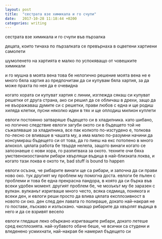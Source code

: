 ```yaml
---
layout: post
title:  "сестрата взе химикала и го счупи"
date:   2017-10-28 11:18:44 +0200
categories: writing
---
```


сестрата взе химикала и го счупи във пързалка

децата, които тичаха по пързалката се превърнаха в оцветени хартиени самолети

шумоленето на хартията е малко по успокяващо от човешките химикали

и го мушна в моята вена
това бе нелогично решение
моята вена не е много бяла хартия
аз предпочитам да си купувам бяла хартия, за да може прахта по нея да е очевидна

когато хората си купуват хартия с линии, изглежда сякаш си купуват решетки
от друга страна, ако си решил да се обличаш в дрехи, защо да не въоражаваш думите си с решетки, прави любов с една и ще родиш хиляда клетки, пусни няколко идеи в тях и ще оплодиш милион куплети

евлоги постоянно затваряше бъдещето си в хладилника.
като шибано, но логично следствие евлоги загуби окото си в бъдещето
той не съжаляваше за хладилника, все пак колкото по-изстудено е, толкова по-лесно се
вливаше в чашата му, а има малко по-разумни начини да консумираш
бъдещето си от това, да го пиеш на екс потопено в много алкохол.
цялата работа бе твърде нелепа, защото винаги когато се запознаеше с нови хора,
го разпитваха за окото. техните очи бяха умственоизостанали рибари хвърлящи въдица в
най-близката локва, и когато тази локва е окото ти, bad stuff is bound to happen

евлоги осъзна, че рибарите винаги ще са рибари, и започна да си прави ново око.
тук другият му проблем му помогна доста. евлоги бе пълен с проблеми и това бе
една прекрасна пандора, в която да си бърка във всеки удобен момент.
другият проблем бе, че мозъкът му бе заразен с вулкан. вулканът изригваше много често,
всяка седмица, понякога и всеки ден, и евлоги реши просто да влива цялата експлозивност в новото си око. ден след ден лавата го полираше, докато най-накрая не го постави, лъскаво и излъскано. чакащо рибарите да хвърлят въдица в него и да се взривят весело

евлоги гледаше леко объркано изригващите рибари, докато летеше сред експлозията. най-хубавото обаче беше, че всички са студени и вледенено усмихнати, най-накрая бе намерил бъдещето си

